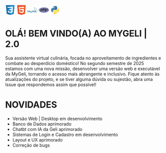 <code><img height="32" src="https://github.com/devicons/devicon/blob/master/icons/css3/css3-original.svg" alt="CSS3"/></code>
<code><img height="32" src="https://github.com/devicons/devicon/blob/master/icons/html5/html5-original.svg" alt="HTML5"/></code>
<code><img height="32" src="https://github.com/devicons/devicon/blob/master/icons/mysql/mysql-plain-wordmark.svg" alt="MySQL"/></code>
<code><img height="32" src="https://github.com/devicons/devicon/blob/master/icons/php/php-original.svg" alt="PHP"/></code>
<code><img height="32" src="https://github.com/devicons/devicon/blob/master/icons/python/python-original.svg" alt="Python"/></code>

# OLÁ! BEM VINDO(A) AO MYGELI | 2.0

Sua assistente virtual culinária, focada no aproveitamento de ingredientes e combate ao desperdício doméstico!
No segundo semestre de 2025 estamos com uma nova missão, desenvolver uma versão web e executável da MyGeli, tornando o acesso mais abrangente e inclusivo. Fique atento às atualizações do projeto, e se tiver alguma dúvida ou sujestão, abra uma Issue que respondemos assim que possível!

# NOVIDADES

- Versão Web | Desktop em desenvolvimento
- Banco de Dados aprimorado
- Chatbt com IA da Geli aprimorado
- Sistemas de Login e Cadastro em desenvolvimento
- Layout e UX aprimorado
- Correção de bugs
